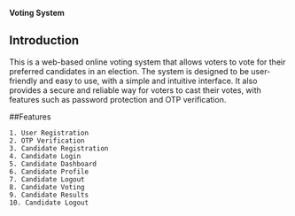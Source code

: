 **Voting System**

## Introduction

This is a web-based online voting system that allows voters to vote for their preferred candidates in an election. The system is designed to be user-friendly and easy to use, with a simple and intuitive interface. It also provides a secure and reliable way for voters to cast their votes, with features such as password protection and OTP verification.

##Features

    1. User Registration
    2. OTP Verification
    3. Candidate Registration
    4. Candidate Login
    5. Candidate Dashboard
    6. Candidate Profile
    7. Candidate Logout
    8. Candidate Voting
    9. Candidate Results
    10. Candidate Logout
    
    